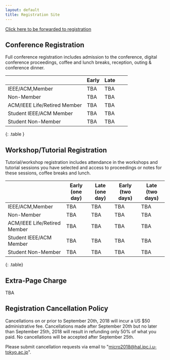 ```yaml
---
layout: default
title: Registration Site
---
```

<div class="alert alert-info">
 <a href="https://whova.com/portal/registration/aiism_201810/">Click here to be forwarded to registration</a>
</div>

Conference Registration
-----------------------


Full conference registration includes admission to the conference, digital conference proceedings, coffee and lunch breaks, reception, outing & conference dinner.

|                              	| Early 	| Late 	|   	|   	|
|------------------------------	|-------	|------	|---	|---	|
| IEEE/ACM,Member              	| TBA   	| TBA  	|   	|   	|
| Non-Member                   	| TBA   	| TBA 	|   	|   	|
| ACM/IEEE Life/Retired Member 	| TBA   	| TBA  	|   	|   	|
| Student IEEE/ACM Member      	| TBA   	| TBA  	|   	|   	|
| Student Non-Member           	| TBA   	| TBA  	|   	|   	|
{: .table } 



Workshop/Tutorial Registration
------------------------------

Tutorial/workshop registration includes attendance in the workshops and tutorial sessions you have selected and access to proceedings or notes for these sessions, coffee breaks and lunch.


|                              	| Early (one day) 	| Late (one day) 	| Early (two days) 	| Late (two days) 	|
|------------------------------	|-----------------	|----------------	|------------------	|-----------------	|
| IEEE/ACM,Member              	| TBA             	| TBA            	| TBA              	| TBA             	|
| Non-Member                   	| TBA             	| TBA            	| TBA              	| TBA             	|
| ACM/IEEE Life/Retired Member 	| TBA             	| TBA            	| TBA              	| TBA             	|
| Student IEEE/ACM Member      	| TBA             	| TBA            	| TBA              	| TBA             	|
| Student Non-Member           	| TBA             	| TBA            	| TBA              	| TBA             	|
{: .table}



Extra-Page Charge
-----------------

TBA


Registration Cancellation Policy
--------------------------------


Cancellations on or prior to September 20th, 2018 will incur a US $50 administrative fee. 
Cancellations made after September 20th but no later than September 25th, 2018 will result in refunding only 50% of what you paid. 
No cancellations will be accepted after September 25th.

Please submit cancellation requests via email to "micro2018@hal.ipc.i.u-tokyo.ac.jp".



